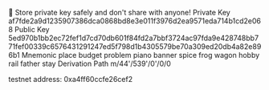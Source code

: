 
🔴️ Store private key safely and don't share with anyone! 
Private Key 		 af7fde2a9d1235907386dca0868bd8e3e011f3976d2ea9571eda714b1cd2e068 
Public Key 		 5ed970b1bb2ec72fef1d7cd70db601f84fd2a7bbf3724ac97fda9e428748bb771fef00339c6576431291247ed5f798d1b4305579be70a309ed20db4a82e896b1 
Mnemonic 		 place budget problem piano banner spice frog wagon hobby rail father stay 
Derivation Path 	 m/44'/539'/0'/0/0 

testnet address: 0xa4ff60ccfe26cef2
